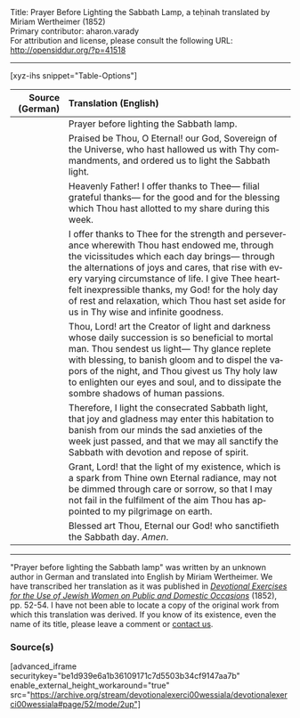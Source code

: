 <html>
<head></head>
<body>
Title: Prayer Before Lighting the Sabbath Lamp, a teḥinah translated by Miriam Wertheimer (1852)<br />
Primary contributor: aharon.varady<br />
For attribution and license, please consult the following URL: <a href="http://opensiddur.org/?p=41518">http://opensiddur.org/?p=41518</a>
<p />
<hr />

[xyz-ihs snippet="Table-Options"]<table style="margin-left: auto; margin-right: auto;" class="draggable">
<thead><tr><th id="x" style="text-align: right;">Source (German)</th><th style="text-align: left;">Translation (English)</th></tr></thead>
<tbody>
<tr><td style="vertical-align:top;">
<div class="liturgy" lang="he" style="text-align: right;">

</div></td>

<td style="vertical-align:top;">
<div class="english" lang="en" style="text-align: left;">
<span class="instruction">Prayer before lighting the Sabbath lamp.</span> 
</div></td></tr>


<tr><td style="vertical-align:top;">
<div class="liturgy" lang="he" style="text-align: right;">

</div></td>

<td style="vertical-align:top;">
<div class="english" lang="en" style="text-align: left;">
Praised be Thou, 
O Eternal! our God, 
Sovereign of the Universe, 
who hast hallowed us with Thy commandments, 
and ordered us to light the Sabbath light. 
</div></td></tr>


<tr><td style="vertical-align:top;">
<div class="liturgy" lang="he" style="text-align: right;">

</div></td>

<td style="vertical-align:top;">
<div class="english" lang="en" style="text-align: left;">
Heavenly Father! 
I offer thanks to Thee—
filial grateful thanks—
for the good and for the blessing 
which Thou hast allotted to my share 
during this week. 
</div></td></tr>


<tr><td style="vertical-align:top;">
<div class="liturgy" lang="he" style="text-align: right;">

</div></td>

<td style="vertical-align:top;">
<div class="english" lang="en" style="text-align: left;">
I offer thanks to Thee 
for the strength and perseverance 
wherewith Thou hast endowed me, 
through the vicissitudes which each day brings—
through the alternations of joys and cares, 
that rise with every varying circumstance of life. 
I give Thee heartfelt inexpressible thanks, my God! 
for the holy day of rest and relaxation, 
which Thou hast set aside for us 
in Thy wise and infinite goodness. 
</div></td></tr>


<tr><td style="vertical-align:top;">
<div class="liturgy" lang="he" style="text-align: right;">

</div></td>

<td style="vertical-align:top;">
<div class="english" lang="en" style="text-align: left;">
Thou, Lord! 
art the Creator of light and darkness 
whose daily succession is so beneficial to mortal man. 
Thou sendest us light—
Thy glance replete with blessing, 
to banish gloom 
and to dispel the vapors of the night, 
and Thou givest us Thy holy law 
to enlighten our eyes and soul, 
and to dissipate the sombre shadows of human passions. 
</div></td></tr>


<tr><td style="vertical-align:top;">
<div class="liturgy" lang="he" style="text-align: right;">

</div></td>

<td style="vertical-align:top;">
<div class="english" lang="en" style="text-align: left;">
Therefore, I light the consecrated Sabbath light, 
that joy and gladness may enter this habitation 
to banish from our minds 
the sad anxieties of the week just passed, 
and that we may all sanctify the Sabbath 
with devotion and repose of spirit. 
</div></td></tr>


<tr><td style="vertical-align:top;">
<div class="liturgy" lang="he" style="text-align: right;">

</div></td>

<td style="vertical-align:top;">
<div class="english" lang="en" style="text-align: left;">
Grant, Lord! 
that the light of my existence, 
which is a spark from Thine own Eternal radiance, 
may not be dimmed 
through care or sorrow, 
so that I may not fail 
in the fulfilment of the aim Thou has appointed 
to my pilgrimage on earth. 
</div></td></tr>


<tr><td style="vertical-align:top;">
<div class="liturgy" lang="he" style="text-align: right;">

</div></td>

<td style="vertical-align:top;">
<div class="english" lang="en" style="text-align: left;">
Blessed art Thou, 
Eternal our God! 
who sanctifieth the Sabbath day. 
<em>Amen</em>. 
</div></td></tr>
</tbody></table>

<hr />

"Prayer before lighting the Sabbath lamp" was written by an unknown author in German and translated into English by Miriam Wertheimer. We have transcribed her translation as it was published in <em><a href="/?p=41448">Devotional Exercises for the Use of Jewish Women on Public and Domestic Occasions</a></em> (1852), pp. 52-54. I have not been able to locate a copy of the original work from which this translation was derived. If you know of its existence, even the name of its title, please leave a comment or <a href="/contact/">contact us</a>.

<h3>Source(s)</h3>

[advanced_iframe securitykey="be1d939e6a1b36109171c7d5503b34cf9147aa7b" enable_external_height_workaround="true" src="https://archive.org/stream/devotionalexerci00wessiala/devotionalexerci00wessiala#page/52/mode/2up"]

&nbsp;
</body>
</html>